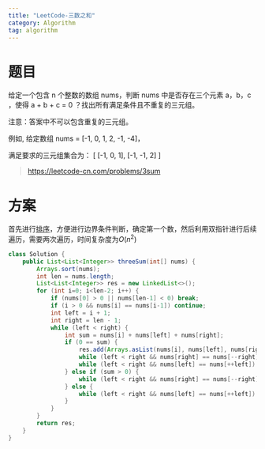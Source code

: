 ```yaml
---
title: "LeetCode-三数之和"
category: Algorithm
tag: algorithm
---
```

# 题目 #
给定一个包含 n 个整数的数组 nums，判断 nums 中是否存在三个元素 a，b，c ，使得 a + b + c = 0 ？找出所有满足条件且不重复的三元组。

注意：答案中不可以包含重复的三元组。

例如, 给定数组 nums = [-1, 0, 1, 2, -1, -4]，

满足要求的三元组集合为：
[
  [-1, 0, 1],
  [-1, -1, 2]
]

> https://leetcode-cn.com/problems/3sum

# 方案 #
首先进行[排序](https://leon-wtf.github.io/algorithm/2019/07/26/sort/#more)，方便进行边界条件判断，确定第一个数，然后利用双指针进行后续遍历，需要两次遍历，时间复杂度为$O(n^2)$
```java
class Solution {
    public List<List<Integer>> threeSum(int[] nums) {
        Arrays.sort(nums);
        int len = nums.length;
        List<List<Integer>> res = new LinkedList<>();
        for (int i=0; i<len-2; i++) {
            if (nums[0] > 0 || nums[len-1] < 0) break;
            if (i > 0 && nums[i] == nums[i-1]) continue;
            int left = i + 1;
            int right = len - 1;
            while (left < right) {
                int sum = nums[i] + nums[left] + nums[right];
                if (0 == sum) {
                    res.add(Arrays.asList(nums[i], nums[left], nums[right]));
                    while (left < right && nums[right] == nums[--right]) {}
                    while (left < right && nums[left] == nums[++left]) {}
                } else if (sum > 0) {
                    while (left < right && nums[right] == nums[--right]) {}
                } else {
                    while (left < right && nums[left] == nums[++left]) {}
                }
            }
        }
        return res;
    }
}
```

